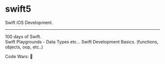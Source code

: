 # swift5
Swift iOS Development.
<hr/>
100 days of Swift.<br/>
Swift Playgrounds - Data Types etc...
Swift Development Basics. (functions, objects, oop, etc..)
<br/>
<dl>
  <dt>Code Wars:  🚧</dt>
  <dd></dd>
</dl>
